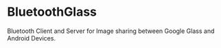 BluetoothGlass
==============

Bluetooth Client and Server for Image sharing between Google Glass and Android Devices.
